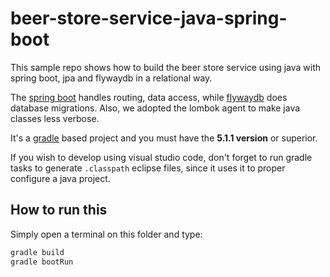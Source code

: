 # beer-store-service-java-spring-boot

This sample repo shows how to build the beer store service using java with
spring boot, jpa and flywaydb in a relational way.

The [spring boot](http://spring.io/projects/spring-boot) handles routing, data
access, while [flywaydb](https://flywaydb.org/) does database migrations. Also,
we adopted the lombok agent to make java classes less verbose.

It's a [gradle](https://gradle.org/install/) based project and you must have the
**5.1.1 version** or superior.

If you wish to develop using visual studio code, don't forget to run gradle
tasks to generate `.classpath` eclipse files, since it uses it to proper
configure a java project.

## How to run this

Simply open a terminal on this folder and type:

```bash
gradle build
gradle bootRun
```

